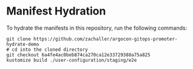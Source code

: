 # Manifest Hydration

To hydrate the manifests in this repository, run the following commands:

```shell
git clone https://github.com/zachaller/argocon-gitops-promoter-hydrate-demo
# cd into the cloned directory
git checkout 6a4fe4ac0beb874ca270ca12e33729388a75a825
kustomize build ./user-configuration/staging/e2e
```
